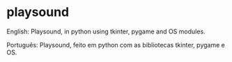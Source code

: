 # playsound
English: Playsound, in python using tkinter, pygame and OS modules. 
>
Português: Playsound, feito em python com as bibliotecas tkinter, pygame e OS.
